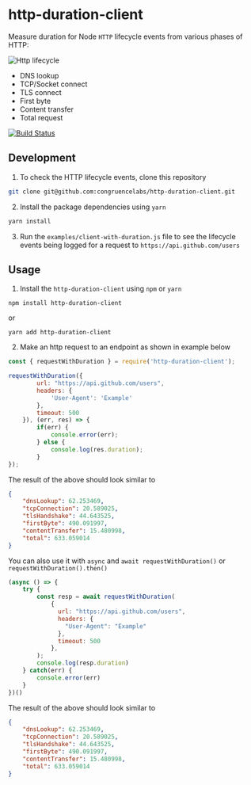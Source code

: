# http-duration-client
Measure duration for Node `HTTP` lifecycle events from various phases of HTTP:

![Http lifecycle](https://user-images.githubusercontent.com/5351262/62820912-023e2500-bb6c-11e9-8a95-c70e2bcab3bf.png)

* DNS lookup
* TCP/Socket connect
* TLS connect
* First byte
* Content transfer
* Total request

[![Build Status](https://travis-ci.org/congruencelabs/http-duration-client.svg?branch=master)](https://travis-ci.org/congruencelabs/http-duration-client)

## Development
1. To check the HTTP lifecycle events, clone this repository
```sh
git clone git@github.com:congruencelabs/http-duration-client.git
```

2. Install the package dependencies using `yarn`
```javascript
yarn install
```

3. Run the `examples/client-with-duration.js` file to see the lifecycle events being logged for a request to `https://api.github.com/users`


## Usage
1. Install the `http-duration-client` using `npm` or `yarn`
```
npm install http-duration-client
```
or
```
yarn add http-duration-client
```

2. Make an http request to an endpoint as shown in example below
```javascript
const { requestWithDuration } = require('http-duration-client');

requestWithDuration({
        url: "https://api.github.com/users",
        headers: {
            'User-Agent': 'Example'
        },
        timeout: 500
    }), (err, res) => {
        if(err) {
            console.error(err);
        } else {
            console.log(res.duration);
        }
});
```

The result of the above should look similar to
```json
{ 
    "dnsLookup": 62.253469,
    "tcpConnection": 20.589025,
    "tlsHandshake": 44.643525,
    "firstByte": 490.091997,
    "contentTransfer": 15.480998,
    "total": 633.059014
}
```

You can also use it with `async` and `await requestWithDuration()` or `requestWithDuration().then()`

```javascript
(async () => {
    try {
        const resp = await requestWithDuration(
            {
              url: "https://api.github.com/users",
              headers: {
                "User-Agent": "Example"
              },
              timeout: 500
            },
        );
        console.log(resp.duration)
    } catch(err) {
        console.error(err)
    }
})()
```

The result of the above should look similar to
```json
{ 
    "dnsLookup": 62.253469,
    "tcpConnection": 20.589025,
    "tlsHandshake": 44.643525,
    "firstByte": 490.091997,
    "contentTransfer": 15.480998,
    "total": 633.059014
}
```
